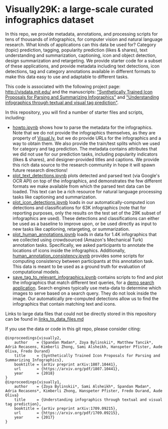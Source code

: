 # Visually29K: a large-scale curated infographics dataset

In this repo, we provide metadata, annotations, and processing scripts for tens of thousands of infographics, for computer vision and natural language research. What kinds of applications can this data be used for? Category (topic) prediction, tagging, popularity prediction (likes & shares), text understanding and summarization, captioning, icon and object detection, design summarization and retargeting. We provide starter code for a subset of these applications, and provide metadata including text detections, icon detections, tag and category annotations available in different formats to make this data easy to use and adaptable to different tasks.

This code is associated with the following project page: http://visdata.mit.edu/ and the manuscripts: ["Synthetically Trained Icon Proposals for Parsing and Summarizing Infographics"](https://arxiv.org/pdf/1807.10441) and ["Understanding infographics through textual and visual tag prediction"](https://arxiv.org/pdf/1709.09215).

In this repository, you will find a number of starter files and scripts, including:

* [howto.ipynb](https://github.com/cvzoya/visuallydata/blob/master/howto.ipynb) shows how to parse the metadata for the infographics. Note that we do not provide the infographics themselves, as they are property of [Visual.ly](https://visual.ly/view), but we do provide URLs for the infographics and a way to obtain them. We also provide the train/test splits which we used for category and tag prediction. The metadata contains attributes that we did not use for our prediction tasks, including popularity indicators (likes & shares), and designer-provided titles and captions. We provide this rich data source to the research community in hope it will spawn future research directions!
* [plot_text_detections.ipynb](https://github.com/diviz-mit/visuallydata/blob/master/plot_text_detections.ipynb) plots detected and parsed text (via Google's OCR API) on top of the infographics, and demonstrates the few different formats we make available from which the parsed text data can be loaded. This text can be a rich resource for natural language processing tasks like captioning and summarization.
* [plot_icon_detections.ipynb](https://github.com/diviz-mit/visuallydata/blob/master/plot_icon_detections.ipynb) loads in our automatically-computed icon detections and classifications for 63K infographics (note that for reporting purposes, only the results on the test set of the 29K subset of infographics are used). These detections and classifications can either be used as a baseline to improve upon, or be used directly as input to new tasks like captioning, retargeting, or summarization.
* [plot_human_annotations.ipynb](https://github.com/diviz-mit/visuallydata/blob/master/plot_human_annotations.ipynb) loads in data for 1.4K infographics that we collected using crowdsourced (Amazon's Mechanical Turk) annotation tasks. Specifically, we asked participants to annotate the locations of icons inside the infographics. Additionally, [human_annotation_consistency.ipynb](https://github.com/diviz-mit/visuallydata/blob/master/human_annotation_consistency.ipynb) provides some scripts for computing consistency between participants at this annotation task. This data is meant to be used as a ground truth for evaluation of computational models.
* [save_tag_to_relevant_infographics.ipynb](https://github.com/diviz-mit/visuallydata/blob/master/save_tag_to_relevant_infographics.ipynb) contains scripts to find and plot the infographics that match different text queries, for a [demo search application](http://visdata.mit.edu/explore.html). Search engines typically use meta-data to determine which images to serve based on a search query. They do not look inside the image. Our automatically pre-computed detections allow us to find the infographics that contain matching text and icons.

Links to large data files that could not be directly stored in this repository can be found in [links_to_data_files.md](links_to_data_files.md)

If you use the data or code in this git repo, please consider citing:
``` 
@inproceedings{visually2,
    author    = {Spandan Madan*, Zoya Bylinskii*, Matthew Tancik*, Adrià Recasens, Kimberli Zhong, Sami Alsheikh, Hanspeter Pfister, Aude Oliva, Fredo Durand}
    title     = {Synthetically Trained Icon Proposals for Parsing and Summarizing Infographics},
    booktitle = {arXiv preprint arXiv:1807.10441},
    url       = {https://arxiv.org/pdf/1807.10441},
    year      = {2018}
}
@inproceedings{visually1,
    author    = {Zoya Bylinskii*, Sami Alsheikh*, Spandan Madan*, Adria Recasens*, Kimberli Zhong, Hanspeter Pfister, Fredo Durand, Aude Oliva}
    title     = {Understanding infographics through textual and visual tag prediction},
    booktitle = {arXiv preprint arXiv:1709.09215},
    url       = {https://arxiv.org/pdf/1709.09215},
    year      = {2017}
}
```


